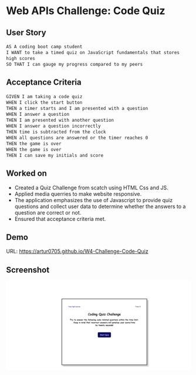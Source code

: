 # Web APIs Challenge: Code Quiz
## User Story
```
AS A coding boot camp student
I WANT to take a timed quiz on JavaScript fundamentals that stores high scores
SO THAT I can gauge my progress compared to my peers
```

## Acceptance Criteria
```
GIVEN I am taking a code quiz
WHEN I click the start button
THEN a timer starts and I am presented with a question
WHEN I answer a question
THEN I am presented with another question
WHEN I answer a question incorrectly
THEN time is subtracted from the clock
WHEN all questions are answered or the timer reaches 0
THEN the game is over
WHEN the game is over
THEN I can save my initials and score

```

## Worked on

- Created a Quiz Challenge from scatch using HTML Css and JS.
- Applied media querries to make website responsive.
- The application emphasizes the use of Javascript to provide quiz questions and collect user data to determine whether the answers to a question are correct or not.
- Ensured that acceptance criteria met.

## Demo
URL: https://artur0705.github.io/W4-Challenge-Code-Quiz

## Screenshot
![image](./assets/images/screenshot.jpeg)